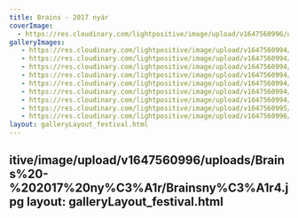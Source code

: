 ```yaml
---
title: Brains - 2017 nyár
coverImage:
  - https://res.cloudinary.com/lightpositive/image/upload/v1647560996/uploads/Brains%20-%202017%20ny%C3%A1r/Brainsny%C3%A1r1.jpg
galleryImages:
   - https://res.cloudinary.com/lightpositive/image/upload/v1647560994/uploads/Brains%20-%202017%20ny%C3%A1r/Brainsny%C3%A1r6.jpg
   - https://res.cloudinary.com/lightpositive/image/upload/v1647560994/uploads/Brains%20-%202017%20ny%C3%A1r/Brains-strand5.jpg
   - https://res.cloudinary.com/lightpositive/image/upload/v1647560994/uploads/Brains%20-%202017%20ny%C3%A1r/Brains-strand2.jpg
   - https://res.cloudinary.com/lightpositive/image/upload/v1647560994/uploads/Brains%20-%202017%20ny%C3%A1r/Brainsny%C3%A1r5.jpg
   - https://res.cloudinary.com/lightpositive/image/upload/v1647560994/uploads/Brains%20-%202017%20ny%C3%A1r/Brainsny%C3%A1r2.jpg
   - https://res.cloudinary.com/lightpositive/image/upload/v1647560994/uploads/Brains%20-%202017%20ny%C3%A1r/Brains-strand4.jpg
   - https://res.cloudinary.com/lightpositive/image/upload/v1647560994/uploads/Brains%20-%202017%20ny%C3%A1r/Brainsny%C3%A1r3.jpg
   - https://res.cloudinary.com/lightpositive/image/upload/v1647560995/uploads/Brains%20-%202017%20ny%C3%A1r/Brains-strand.jpg
   - https://res.cloudinary.com/lightpositive/image/upload/v1647560996/uploads/Brains%20-%202017%20ny%C3%A1r/Brainsny%C3%A1r1.jpg
layout: galleryLayout_festival.html
---
```

itive/image/upload/v1647560996/uploads/Brains%20-%202017%20ny%C3%A1r/Brainsny%C3%A1r4.jpg
layout: galleryLayout_festival.html
---
